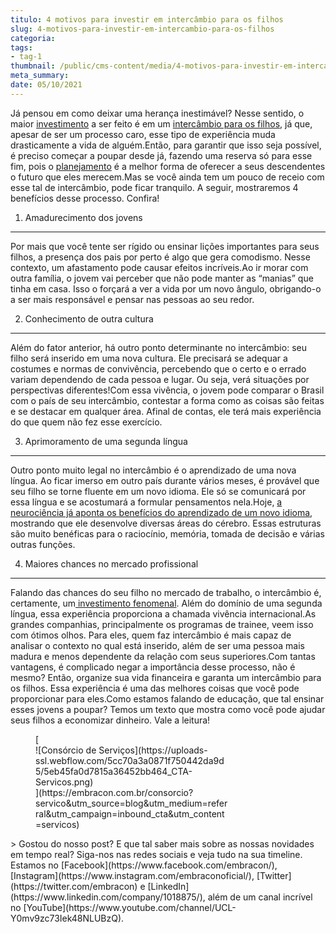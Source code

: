 ```yaml
---
titulo: 4 motivos para investir em intercâmbio para os filhos
slug: 4-motivos-para-investir-em-intercambio-para-os-filhos
categoria: 
tags:
- tag-1
thumbnail: /public/cms-content/media/4-motivos-para-investir-em-intercambio-para-os-filhos.jpg
meta_summary: 
date: 05/10/2021
---
```

Já pensou em como deixar uma herança inestimável? Nesse sentido, o maior [investimento](https://www.embracon.com.br/blog/8-motivos-que-comprovam-que-consorcio-e-investimento) a ser feito é em um [intercâmbio para os filhos](https://www.embracon.com.br/blog/por-que-fazer-um-intercambio-veja-7-bons-motivos), já que, apesar de ser um processo caro, esse tipo de experiência muda drasticamente a vida de alguém.Então, para garantir que isso seja possível, é preciso começar a poupar desde já, fazendo uma reserva só para esse fim, pois o [planejamento](https://www.embracon.com.br/blog/planejamento-financeiro-um-guia-para-as-financas-nao-sairem-de-controle) é a melhor forma de oferecer a seus descendentes o futuro que eles merecem.Mas se você ainda tem um pouco de receio com esse tal de intercâmbio, pode ficar tranquilo. A seguir, mostraremos 4 benefícios desse processo. Confira!

1. Amadurecimento dos jovens
----------------------------

Por mais que você tente ser rígido ou ensinar lições importantes para seus filhos, a presença dos pais por perto é algo que gera comodismo. Nesse contexto, um afastamento pode causar efeitos incríveis.Ao ir morar com outra família, o jovem vai perceber que não pode manter as “manias” que tinha em casa. Isso o forçará a ver a vida por um novo ângulo, obrigando-o a ser mais responsável e pensar nas pessoas ao seu redor.

2. Conhecimento de outra cultura
--------------------------------

Além do fator anterior, há outro ponto determinante no intercâmbio: seu filho será inserido em uma nova cultura. Ele precisará se adequar a costumes e normas de convivência, percebendo que o certo e o errado variam dependendo de cada pessoa e lugar. Ou seja, verá situações por perspectivas diferentes!Com essa vivência, o jovem pode comparar o Brasil com o país de seu intercâmbio, contestar a forma como as coisas são feitas e se destacar em qualquer área. Afinal de contas, ele terá mais experiência do que quem não fez esse exercício.

3. Aprimoramento de uma segunda língua
--------------------------------------

Outro ponto muito legal no intercâmbio é o aprendizado de uma nova língua. Ao ficar imerso em outro país durante vários meses, é provável que seu filho se torne fluente em um novo idioma. Ele só se comunicará por essa língua e se acostumará a formular pensamentos nela.Hoje, [a neurociência já aponta os benefícios do aprendizado de um novo idioma](https://revistagalileu.globo.com/Sociedade/noticia/2016/12/5-razoes-cientificas-para-aprender-outro-idioma.html), mostrando que ele desenvolve diversas áreas do cérebro. Essas estruturas são muito benéficas para o raciocínio, memória, tomada de decisão e várias outras funções.

4. Maiores chances no mercado profissional
------------------------------------------

Falando das chances do seu filho no mercado de trabalho, o intercâmbio é, certamente, um[ investimento fenomenal](https://www.embracon.com.br/blog/quais-sao-os-melhores-tipos-de-investimentos-atualmente-confira). Além do domínio de uma segunda língua, essa experiência proporciona a chamada vivência internacional.As grandes companhias, principalmente os programas de trainee, veem isso com ótimos olhos. Para eles, quem faz intercâmbio é mais capaz de analisar o contexto no qual está inserido, além de ser uma pessoa mais madura e menos dependente da relação com seus superiores.Com tantas vantagens, é complicado negar a importância desse processo, não é mesmo? Então, organize sua vida financeira e garanta um intercâmbio para os filhos. Essa experiência é uma das melhores coisas que você pode proporcionar para eles.Como estamos falando de educação, que tal ensinar esses jovens a poupar? Temos um texto que mostra como você pode ajudar seus filhos a economizar dinheiro. Vale a leitura!

<figure class="w-richtext-figure-type-image w-richtext-align-center" style="max-width:310px">[<div>![Consórcio de Serviços](https://uploads-ssl.webflow.com/5cc70a3a0871f750442da9d5/5eb45fa0d7815a36452bb464_CTA-Servicos.png)</div>](https://embracon.com.br/consorcio?servico&utm_source=blog&utm_medium=referral&utm_campaign=inbound_cta&utm_content=servicos)</figure>> Gostou do nosso post? E que tal saber mais sobre as nossas novidades em tempo real? Siga-nos nas redes sociais e veja tudo na sua timeline. Estamos no [Facebook](https://www.facebook.com/embracon/), [Instagram](https://www.instagram.com/embraconoficial/), [Twitter](https://twitter.com/embracon) e [LinkedIn](https://www.linkedin.com/company/1018875/), além de um canal incrível no [YouTube](https://www.youtube.com/channel/UCL-Y0mv9zc73Iek48NLUBzQ).
